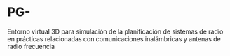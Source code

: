 # PG-
 Entorno virtual 3D para simulación de la planificación de sistemas de radio en prácticas relacionadas con comunicaciones inalámbricas y antenas de radio frecuencia
